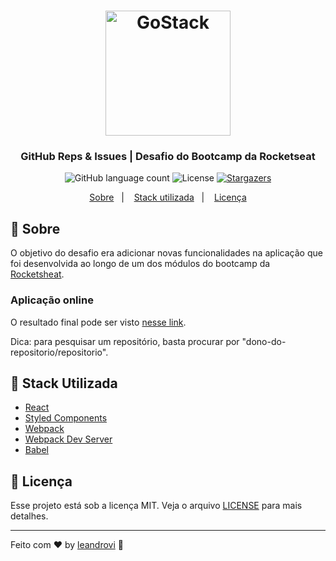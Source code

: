<h1 align="center">
    <img alt="GoStack" src="https://rocketseat-cdn.s3-sa-east-1.amazonaws.com/bootcamp-header.png" width="200px" />
</h1>

<h3 align="center">
  GitHub Reps & Issues | Desafio do Bootcamp da Rocketseat
</h3>

<p align="center">
  <img alt="GitHub language count" src="https://img.shields.io/github/languages/count/leandrovi/github-reps?color=%2304D361">

  <img alt="License" src="https://img.shields.io/badge/license-MIT-%2304D361">

  <a href="https://github.com/leandrovi/github-reps/stargazers">
    <img alt="Stargazers" src="https://img.shields.io/github/stars/leandrovi/github-reps?style=social">
  </a>
</p>

<p align="center">
  <a href="#rocket-sobre">Sobre</a>&nbsp;&nbsp;&nbsp;|&nbsp;&nbsp;&nbsp;
  <a href="#wrench-stack-utilizada">Stack utilizada</a>&nbsp;&nbsp;&nbsp;|&nbsp;&nbsp;&nbsp;
  <a href="#memo-licença">Licença</a>
</p>

## :rocket: Sobre

O objetivo do desafio era adicionar novas funcionalidades na aplicação que foi desenvolvida ao longo de um dos módulos do bootcamp da [Rocketsheat](https://github.com/Rocketseat).

### Aplicação online

O resultado final pode ser visto [nesse link](https://clever-hodgkin-6c5827.netlify.com/).

Dica: para pesquisar um repositório, basta procurar por "dono-do-repositorio/repositorio".

## :wrench: Stack Utilizada

- [React](https://reactjs.org/)
- [Styled Components](https://nextjs.org/learn/basics/styling-components)
- [Webpack](https://webpack.js.org/)
- [Webpack Dev Server](https://webpack.js.org/configuration/dev-server/)
- [Babel](https://babeljs.io/)

## :memo: Licença

Esse projeto está sob a licença MIT. Veja o arquivo [LICENSE](LICENSE.md) para mais detalhes.

---

Feito com ♥ by [leandrovi](https://github.com/leandrovi) :wave:
